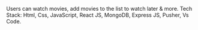 Users can watch movies, add movies to the list to watch later & more.
Tech Stack: Html, Css, JavaScript, React JS, MongoDB, Express JS, Pusher, Vs Code.
